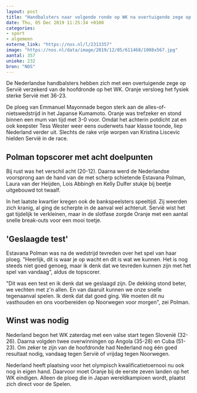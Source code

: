 ```yaml
---
layout: post
title: "Handbalsters naar volgende ronde op WK na overtuigende zege op Servië"
date: Thu, 05 Dec 2019 11:25:34 +0100
categories: 
- sport 
- algemeen 
externe_link: "https://nos.nl/l/2313357"
image: "https://nos.nl/data/image/2019/12/05/611468/1008x567.jpg"
aantal: 357
unieke: 232
bron: "NOS"
---
```


<p>De Nederlandse handbalsters hebben zich met een overtuigende zege op Servië verzekerd van de hoofdronde op het WK. Oranje versloeg het fysiek sterke Servië met 36-23.</p>
<p>De ploeg van Emmanuel Mayonnade begon sterk aan de alles-of-nietswedstrijd in het Japanse Kumamoto. Oranje was trefzeker en stond binnen een mum van tijd met 3-0 voor. Omdat het achterin potdicht zat en ook keepster Tess Wester weer eens ouderwets haar klasse toonde, liep Nederland verder uit. Slechts de rake vrije worpen van Kristina Liscevic hielden Servië in de race.</p>
<h2>Polman topscorer met acht doelpunten</h2>
<p>Bij rust was het verschil acht (20-12). Daarna werd de Nederlandse voorsprong aan de hand van de met scherp schietende Estavana Polman, Laura van der Heijden, Lois Abbingh en Kelly Dulfer stukje bij beetje uitgebouwd tot twaalf.</p>
<p>In het laatste kwartier kregen ook de bankspeelsters speeltijd. Zij weerden zich kranig, al ging de scherpte in de aanval wel achteruit. Servië wist het gat tijdelijk te verkleinen, maar in de slotfase zorgde Oranje met een aantal snelle break-outs voor een mooi toetje.</p>
<h2>'Geslaagde test'</h2>
<p>Estavana Polman was na de wedstrijd tevreden over het spel van haar ploeg. "Heerlijk, dit is waar je op wacht en dit is wat we kunnen. Het is nog steeds niet goed genoeg, maar ik denk dat we tevreden kunnen zijn met het spel van vandaag", aldus de topscorer.</p>
<p>"Dit was een test en ik denk dat we geslaagd zijn. De dekking stond beter, we vechten met z'n allen. En van daaruit kunnen we onze snelle tegenaanval spelen. Ik denk dat dat goed ging. We moeten dit nu vasthouden en ons voorbereiden op Noorwegen voor morgen", zei Polman.</p>
<h2>Winst was nodig</h2>
<p>Nederland begon het WK zaterdag met een valse start tegen Slovenië (32-26). Daarna volgden twee overwinningen op Angola (35-28) en Cuba (51-23). Om zeker te zijn van de hoofdronde had Nederland nog één goed resultaat nodig, vandaag tegen Servië of vrijdag tegen Noorwegen.</p>
<p>Nederland heeft plaatsing voor het olympisch kwalificatietoernooi nu ook nog in eigen hand. Daarvoor moet Oranje bij de eerste zeven landen op het WK eindigen. Alleen de ploeg die in Japan wereldkampioen wordt, plaatst zich direct voor de Spelen.</p>
